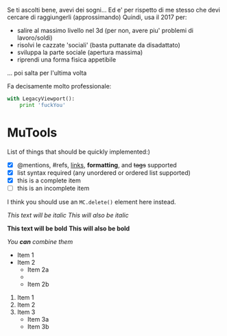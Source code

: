 Se ti ascolti bene, avevi dei sogni... Ed e' per rispetto di me stesso
che devi cercare di raggiungerli (approssimando)
Quindi, usa il 2017 per:
- salire al massimo livello nel 3d (per non, avere piu' problemi di lavoro/soldi)
- risolvi le cazzate 'sociali' (basta puttanate da disadattato)
- sviluppa la parte sociale (apertura massima)
- riprendi una forma fisica appetibile

... poi salta per l'ultima volta








Fa decisamente molto professionale:
```python
with LegacyViewport():
    print 'fuckYou'
```    

# MuTools
List of things that should be quickly implemented:)
- [x] @mentions, #refs, [links](), **formatting**, and <del>tags</del> supported
- [x] list syntax required (any unordered or ordered list supported)
- [x] this is a complete item
- [ ] this is an incomplete item

I think you should use an
`MC.delete()` element here instead.

*This text will be italic*
_This will also be italic_

**This text will be bold**
__This will also be bold__

_You **can** combine them_

* Item 1
* Item 2
  * Item 2a
  * 
  * Item 2b

1. Item 1
2. Item 2
3. Item 3
   * Item 3a
   * Item 3b 
  
